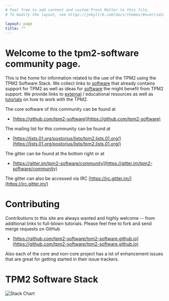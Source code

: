 ```yaml
---
# Feel free to add content and custom Front Matter to this file.
# To modify the layout, see https://jekyllrb.com/docs/themes/#overriding-theme-defaults

layout: page
title: ""
---
```


<script>
  ((window.gitter = {}).chat = {}).options = {
    room: 'tpm2-software/community'
  };
</script>
<script src="https://sidecar.gitter.im/dist/sidecar.v1.js" async defer></script>

# Welcome to the tpm2-software community page.

This is the home for information related to the use of the TPM2 using the TPM2
Software Stack. We collect links to [software](https://tpm2-software.github.io/software/)
that already contains support for TPM2 as well as ideas for [software](https://tpm2-software.github.io/software/)
the might benefit from TPM2 support. We provide links to [external](https://tpm2-software.github.io/external/)
/ educational resources as well as [tutorials](https://tpm2-software.github.io/tutorials/)
on how to work with the TPM2.

The core software of this community can be found at
- [https://github.com/tpm2-software](https://github.com/tpm2-software)

The mailing list for this community can be found at
- [https://lists.01.org/postorius/lists/tpm2.lists.01.org/](https://lists.01.org/postorius/lists/tpm2.lists.01.org/)

The gitter can be found at the bottom right or at
- [https://gitter.im/tpm2-software/community](https://gitter.im/tpm2-software/community)

The gitter can also be accessed via IRC [https://irc.gitter.im/](https://irc.gitter.im/)


# Contributing

Contributions to this site are always wanted and highly welcome -- from
additional links to full-blown tutorials. Please feel free to fork and send
merge requests on GitHub
- [https://github.com/tpm2-software/tpm2-software.github.io](https://github.com/tpm2-software/tpm2-software.github.io)

Also each of the core and non-core project has a lot of enhancement issues that
are great for getting started in their issue trackers.

# TPM2 Software Stack

![Stack Chart](tpm2_stack.svg)
